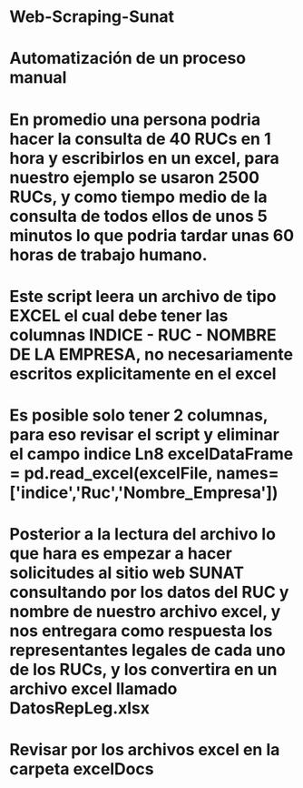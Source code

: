 # Web-Scraping-Sunat
# Automatización de un proceso manual 
# En promedio una persona podria hacer la consulta de 40 RUCs en 1 hora y escribirlos en un excel, para nuestro ejemplo se usaron 2500 RUCs, y como tiempo medio de la consulta de todos ellos de unos 5 minutos lo que podria tardar unas 60 horas de trabajo humano.
# Este script leera un archivo de tipo EXCEL el cual debe tener las columnas INDICE - RUC - NOMBRE DE LA EMPRESA, no necesariamente escritos explicitamente en el excel
# Es posible solo tener 2 columnas, para eso revisar el script y eliminar el campo indice Ln8 excelDataFrame = pd.read_excel(excelFile, names=['indice','Ruc','Nombre_Empresa'])
# Posterior a la lectura del archivo lo que hara es empezar a hacer solicitudes al sitio web SUNAT consultando por los datos del RUC y nombre de nuestro archivo excel, y nos entregara como respuesta los representantes legales de cada uno de los RUCs, y los convertira en un archivo excel llamado DatosRepLeg.xlsx
# Revisar por los archivos excel en la carpeta excelDocs
# 
